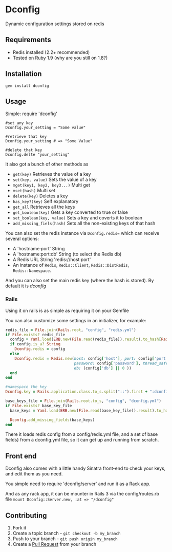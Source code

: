 Dconfig
=======
Dynamic configuration settings stored on redis


Requirements
------------

* Redis installed (2.2+ recommended)
* Tested on Ruby 1.9 (why are you still on 1.8?)


Installation
-----------

    gem install dconfig


Usage
-----

Simple:
    require 'dconfig'

    #set any key
    Dconfig.your_setting = "Some value"

    #retrieve that key
    Dconfig.your_setting # => "Some Value"

    #delete that key
    Dconfig.delte "your_setting"

It also got a bunch of other methods as 
* `get(key)` Retrieves the value of a key
* `set(key, value)` Sets the value of a key
* `mget(key1, key2, key3...)` Multi get
* `mset(hash)` Multi set
* `delete(key)` Deletes a key
* `has_key?(key)` Self explanatory
* `get_all` Retrieves all the keys
* `get_boolean(key)` Gets a key converted to true or false
* `set_boolean(key, value)` Sets a key and coverts it to boolean
* `add_missing_fiels(hash)` Sets all the non-existing keys of that hash

You can also set the redis instance via `Dconfig.redis=` 
which can receive several options:
* A 'hostname:port' String
* A 'hostname:port:db' String (to select the Redis db)
* A Redis URL String 'redis://host:port'
* An instance of `Redis`, `Redis::Client`, `Redis::DistRedis`, 
  `Redis::Namespace`.

And you can also set the main redis key (where the hash is stored). 
By default it is *dconfig*

### Rails

Using it on rails is as simple as requiring it on your Gemfile

You can also customize some settings in an initializer, for example:
``` ruby
redis_file = File.join(Rails.root, "config", "redis.yml")
if File.exists? redis_file
  config = Yaml.load(ERB.new(File.read(redis_file)).result).to_hash[Rails.env]
  if config.is_a? String
    Dconfig.redis = config
  else
    Dconfig.redis = Redis.new(host: config['host'], port: config['port'],
                              password: config['password'], thread_safe: true,
                              db: (config['db'] || 0 ))
  end
end

#namespace the key
Dconfig.key = Rails.application.class.to_s.split("::").first + ":dconfig"

base_keys_file = File.join(Rails.root.to_s, "config", "dconfig.yml")
if File.exists? base_key_file
  base_keys = Yaml.load(ERB.new(File.read(base_key_file)).result).to_hash[Rails.env]

  Dconfig.add_missing_fields(base_keys)
end
```

There it loads redis config from a config/redis.yml file, and a set of base fields}
from a dconfig.yml file, so it can get up and running from scratch.

Front end
---------

Dconfig also comes with a little handy Sinatra front-end to check your keys,
and edit them as you need.

You simple need to require 'dconfig/server' and run it as a Rack app.

And as any rack app, it can be mounter in Rails 3 via the config/routes.rb file
`mount Dconfig::Server.new, :at => "/dconfig"`


Contributing
------------
1. Fork it
2. Create a topic branch - `git checkout -b my_branch`
3. Push to your branch - `git push origin my_branch`
4. Create a [Pull Request](http://help.github.com/pull-requests/) from your branch

